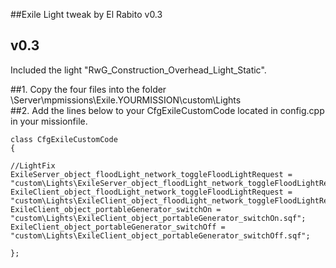 ##Exile Light tweak by El Rabito v0.3

## v0.3
Included the light "RwG_Construction_Overhead_Light_Static".


##1. Copy the four files into the folder \Server\mpmissions\Exile.YOURMISSION\custom\Lights\
##2. Add the lines below to your CfgExileCustomCode located in config.cpp in your missionfile. 


	class CfgExileCustomCode 
	{
	
	//LightFix
	ExileServer_object_floodLight_network_toggleFloodLightRequest = "custom\Lights\ExileServer_object_floodLight_network_toggleFloodLightRequest.sqf";
	ExileClient_object_floodLight_network_toggleFloodLightRequest = "custom\Lights\ExileClient_object_floodLight_network_toggleFloodLightRequest.sqf";
	ExileClient_object_portableGenerator_switchOn = "custom\Lights\ExileClient_object_portableGenerator_switchOn.sqf";
	ExileClient_object_portableGenerator_switchOff = "custom\Lights\ExileClient_object_portableGenerator_switchOff.sqf";
	
	};
	
